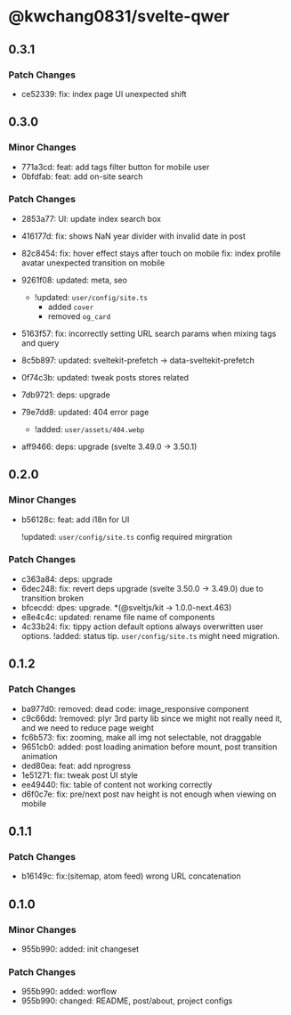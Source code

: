 # @kwchang0831/svelte-qwer

## 0.3.1

### Patch Changes

- ce52339: fix: index page UI unexpected shift

## 0.3.0

### Minor Changes

- 771a3cd: feat: add tags filter button for mobile user
- 0bfdfab: feat: add on-site search

### Patch Changes

- 2853a77: UI: update index search box
- 416177d: fix: shows NaN year divider with invalid date in post
- 82c8454: fix: hover effect stays after touch on mobile
  fix: index profile avatar unexpected transition on mobile
- 9261f08: updated: meta, seo

  - !updated: `user/config/site.ts`
    - added `cover`
    - removed `og_card`

- 5163f57: fix: incorrectly setting URL search params when mixing tags and query
- 8c5b897: updated: sveltekit-prefetch -> data-sveltekit-prefetch
- 0f74c3b: updated: tweak posts stores related
- 7db9721: deps: upgrade
- 79e7dd8: updated: 404 error page

  - !added: `user/assets/404.webp`

- aff9466: deps: upgrade (svelte 3.49.0 -> 3.50.1)

## 0.2.0

### Minor Changes

- b56128c: feat: add i18n for UI

  !updated: `user/config/site.ts` config required mirgration

### Patch Changes

- c363a84: deps: upgrade
- 6dec248: fix: revert deps upgrade (svelte 3.50.0 -> 3.49.0) due to transition broken
- bfcecdd: dpes: upgrade. \*(@sveltjs/kit -> 1.0.0-next.463)
- e8e4c4c: updated: rename file name of components
- 4c33b24: fix: tippy action default options always overwritten user options.
  !added: status tip. `user/config/site.ts` might need migration.

## 0.1.2

### Patch Changes

- ba977d0: removed: dead code: image_responsive component
- c9c66dd: !removed: plyr 3rd party lib since we might not really need it, and we need to reduce page weight
- fc6b573: fix: zooming, make all img not selectable, not draggable
- 9651cb0: added: post loading animation before mount, post transition animation
- ded80ea: feat: add nprogress
- 1e51271: fix: tweak post UI style
- ee49440: fix: table of content not working correctly
- d6f0c7e: fix: pre/next post nav height is not enough when viewing on mobile

## 0.1.1

### Patch Changes

- b16149c: fix:(sitemap, atom feed) wrong URL concatenation

## 0.1.0

### Minor Changes

- 955b990: added: init changeset

### Patch Changes

- 955b990: added: worflow
- 955b990: changed: README, post/about, project configs

